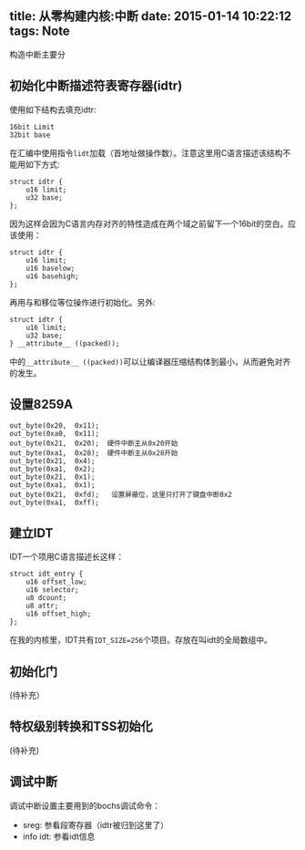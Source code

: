 title: 从零构建内核:中断
date: 2015-01-14 10:22:12
tags: Note
---

构造中断主要分

<!--more-->

## 初始化中断描述符表寄存器(idtr) ##
使用如下结构去填充idtr:

    16bit Limit
    32bit base
    
在汇编中使用指令`lidt`加载（首地址做操作数）。注意这里用C语言描述该结构不能用如下方式:

    struct idtr {
        u16 limit;
        u32 base;
    };

因为这样会因为C语言内存对齐的特性造成在两个域之前留下一个16bit的空白。应该使用：

    struct idtr {
        u16 limit;
        u16 baselow;
        u16 basehigh;
    };
    
再用与和移位等位操作进行初始化。另外:

    struct idtr {
        u16 limit;
        u32 base;
    } __attribute__ ((packed));

中的`__attribute__ ((packed))`可以让编译器压缩结构体到最小，从而避免对齐的发生。

## 设置8259A ##

    out_byte(0x20,  0x11);                                                    
    out_byte(0xa0,  0x11);                                                    
    out_byte(0x21,  0x20);  硬件中断主从0x20开始
    out_byte(0xa1,  0x28);  硬件中断主从0x28开始                                                  
    out_byte(0x21,  0x4);                                                     
    out_byte(0xa1,  0x2);                                                     
    out_byte(0x21,  0x1);                                                     
    out_byte(0xa1,  0x1);                                                     
    out_byte(0x21,  0xfd);   设置屏蔽位，这里只打开了键盘中断0x2                                                 
    out_byte(0xa1,  0xff);  

## 建立IDT ##

IDT一个项用C语言描述长这样：

    struct idt_entry {                                                                
        u16 offset_low;                                                           
        u16 selector;                                                             
        u8 dcount;                                                                
        u8 attr;                                                                  
        u16 offset_high;                                                          
    };
    
在我的内核里，IDT共有`IDT_SIZE=256`个项目。存放在叫idt的全局数组中。

## 初始化门 ##
(待补充）
## 特权级别转换和TSS初始化 ##
(待补充)

## 调试中断 ##
调试中断设置主要用到的bochs调试命令：

- sreg: 参看段寄存器（idtr被归到这里了）
- info idt: 参看idt信息